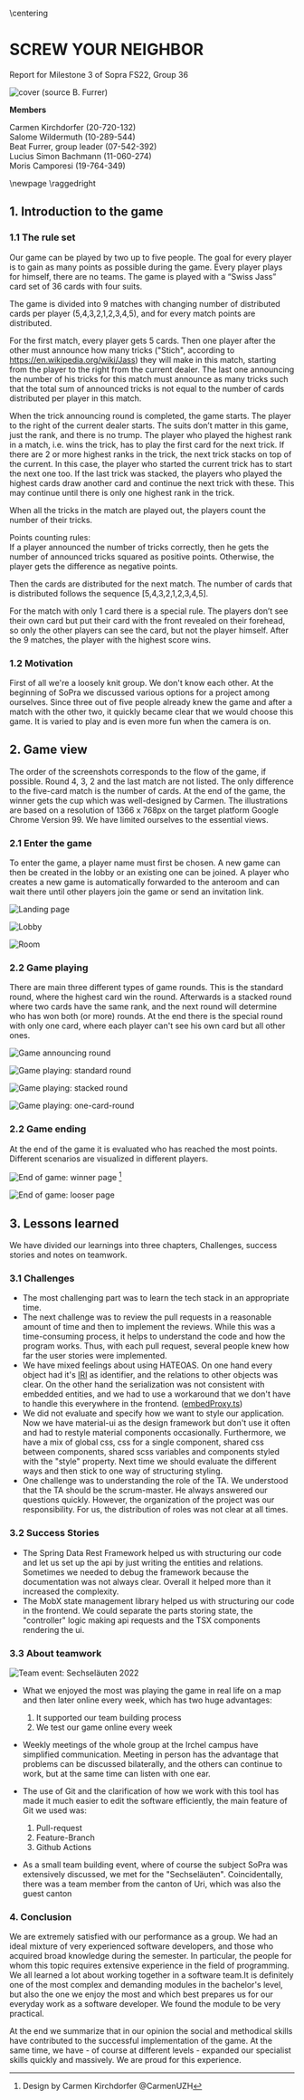 \centering

# SCREW YOUR NEIGHBOR

Report for Milestone 3 of Sopra FS22, Group 36

![cover (source B. Furrer)](../img/titelbild.jpg)

**Members**

Carmen Kirchdorfer (20-720-132)  
Salome Wildermuth (10-289-544)  
Beat Furrer, group leader (07-542-392)  
Lucius Simon Bachmann (11-060-274)  
Moris Camporesi (19-764-349)

\newpage
\raggedright
## 1.  Introduction to the game

### 1.1 The rule set
Our game can be played by two up to five people. The goal for every player is to gain as 
many points as possible during the game. Every player plays for himself, 
there are no teams. The game is played with a “Swiss Jass” card set of 36 cards with four suits.

The game is divided into 9 matches with changing number of distributed cards per player 
(5,4,3,2,1,2,3,4,5), and for every match points are distributed.

For the first match, every player gets 5 cards. 
Then one player after the other must announce how many tricks ("Stich", according to https://en.wikipedia.org/wiki/Jass) 
they will make in this match, 
starting from the player to the right from the current dealer. 
The last one announcing the number of his tricks for this match must announce as many tricks such that the total 
sum of announced tricks is not equal to the number of cards distributed per player in this match.


When the trick announcing round is completed, the game starts. The player to the right of the current dealer starts. 
The suits don’t matter in this game, just the rank, and there is no trump. The player who played the highest 
rank in a match, i.e. wins the trick, has to play the first card for the next trick.
If there are 2 or more highest ranks in the trick, the next trick stacks on top of the current. In this case, 
the player who started the current trick has to start the next one too. If the last trick was stacked, the players 
who played the highest cards draw another card and continue the next trick with these. This may continue until 
there is only one highest rank in the trick.

When all the tricks in the match are played out, the players count the number of their tricks.


Points counting rules:\
If a player announced the number of tricks correctly, then he gets the number of announced tricks squared as 
positive points. Otherwise, the player gets the difference as negative points.

Then the cards are distributed for the next match. The number 
of cards that is distributed follows the sequence [5,4,3,2,1,2,3,4,5].

For the match with only 1 card there is a special rule. The players don’t see their own card but put their card 
with the front revealed on their forehead, so only the other players can see the card, but not the player himself. 
After the 9 matches, the player with the highest score wins.

### 1.2 Motivation
First of all we're a loosely knit group. We don't know each other. At the beginning of SoPra we discussed various 
options for a project among ourselves. Since three out of five people 
already knew the game and after a match with the other two, it quickly became clear that we would choose this game. 
It is varied to play and is even more fun when the camera is on.

## 2. Game view
The order of the screenshots corresponds to the flow of the game, if possible. Round 4, 3, 2 and the last match 
are not listed. The only difference to the five-card match is the number of cards.
At the end of the game, the winner gets the cup which was well-designed by Carmen.
The illustrations are based on a resolution of 1366 x 768px on the target platform Google Chrome Version 99. 
We have limited ourselves to the essential views.

### 2.1 Enter the game
To enter the game, a player name must first be chosen. A new game can then be created in the lobby or an existing 
one can be joined. A player who creates a new game is automatically forwarded to the anteroom and can wait there 
until other players join the game or send an invitation link.

![Landing page](Landing_page.png)

![Lobby](Lobby.png)

![Room](Room.png)

### 2.2 Game playing
There are main three different types of game rounds. This is the standard round, where the highest card win the round. 
Afterwards is a stacked round where two cards have the same rank, and the next round will determine who has won both 
(or more) rounds. At the end there is the special round with only one card, where each player can't see his own card 
but all other ones. 

![Game announcing round](Announcing_stage.png)

![Game playing: standard round](Standard_round.png)

![Game playing: stacked round](Stacked_round.png)

![Game playing: one-card-round](Round_with_one_card.png)

### 2.2 Game ending
At the end of the game it is evaluated who has reached the most points. Different scenarios are visualized in 
different players.

![End of game: winner page](Winner_screen.png) [^1]

![End of game: looser page](Loser_screen.png)

[^1]: Design by Carmen Kirchdorfer @CarmenUZH

## 3. Lessons learned
We have divided our learnings into three chapters, Challenges, success stories and notes on teamwork.

### 3.1 Challenges
- The most challenging part was to learn the tech stack in an appropriate time.
- The next challenge was to review the pull requests in a reasonable amount of time and then to implement the reviews.
While this was a time-consuming process, it helps to understand the code and how the program works.
Thus, with each pull request, several people knew how far the user stories were implemented.
- We have mixed feelings about using HATEOAS. On one hand every object had it's
[IRI](https://en.wikipedia.org/wiki/Internationalized_Resource_Identifier) as identifier, and the relations to other 
objects was clear. On the other hand the serialization was not consistent with embedded entities, and we had
to use a workaround that we don't have to handle this everywhere in the frontend.
([embedProxy.ts](https://github.com/sopra-fs22-group-36/screw-your-neighbor-react/blob/main/src/util/embedProxy.ts))
- We did not evaluate and specify how we want to style our application. Now we have material-ui as the design framework
but don't use it often and had to restyle material components occasionally. Furthermore, we have a mix of
global css, css for a single component, shared css between components, shared scss variables
and components styled with the "style" property.
Next time we should evaluate the different ways and then stick to one way of structuring styling.
- One challenge was to understanding the role of the TA. We understood that the TA should be the scrum-master. 
He always answered our questions quickly. However, the organization of the project was our responsibility. 
For us, the distribution of roles was not clear at all times.

### 3.2 Success Stories
- The Spring Data Rest Framework helped us with structuring our code and let us set up the api by
just writing the entities and relations. Sometimes we needed to debug the framework because the
documentation was not always clear. Overall it helped more than it increased the complexity.
- The MobX state management library helped us with structuring our code in the frontend. We could separate 
the parts storing state, the "controller" logic making api requests and the TSX components rendering the ui.


### 3.3 About teamwork
![Team event: Sechseläuten 2022](Sechselauten_3.png)

- What we enjoyed the most was playing the game in real life on a map and then later online every week, which has two 
huge advantages:
    1. It supported our team building process
    2. We test our game online every week

- Weekly meetings of the whole group at the Irchel campus have simplified communication. Meeting in person has the 
advantage that problems can be discussed bilaterally, and the others can continue to work, but at the same time can 
listen with one ear.
	
- The use of Git and the clarification of how we work with this tool has made it much easier to edit the software 
efficiently, the main feature of Git we used was: 
    1. Pull-request
    2. Feature-Branch 
    3. Github Actions

- As a small team building event, where of course the subject SoPra was extensively discussed, we met for the
"Sechseläuten". Coincidentally, there was a team member from the canton of Uri, which was also the guest canton

### 4. Conclusion 
We are extremely satisfied with our performance as a group. We had an ideal mixture of very experienced software 
developers, and those who acquired broad knowledge during the semester. In particular, the people for whom this 
topic requires extensive experience in the field of programming. We all learned a lot about working together in a
software team.It is definitely one of the most complex and demanding modules in the bachelor's level, but also the 
one we enjoy the most and which best prepares us for our everyday work as a software developer. We found the 
module to be very practical.

At the end we summarize that in our opinion the social and methodical skills have contributed to the successful 
implementation of the game. At the same time, we have - of course at different levels - expanded our specialist 
skills quickly and massively. We are proud for this experience. 
